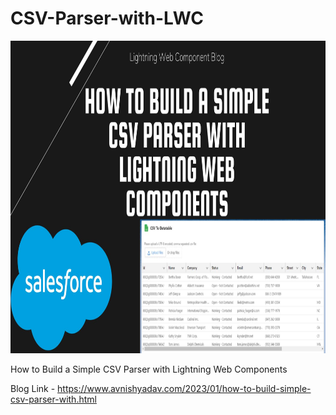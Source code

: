 # CSV-Parser-with-LWC
<img src="csvParserHeader.jpg" width="800" height="500">

How to Build a Simple CSV Parser with Lightning Web Components

Blog Link - https://www.avnishyadav.com/2023/01/how-to-build-simple-csv-parser-with.html

